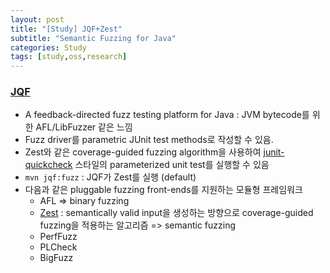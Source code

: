 ```yaml
---
layout: post
title: "[Study] JQF+Zest"
subtitle: "Semantic Fuzzing for Java"
categories: Study
tags: [study,oss,research]
---
```


### [JQF](https://github.com/rohanpadhye/JQF)
* A feedback-directed fuzz testing platform for Java : JVM bytecode를 위한 AFL/LibFuzzer 같은 느낌
* Fuzz driver를 parametric JUnit test methods로 작성할 수 있음.
* Zest와 같은 coverage-guided fuzzing algorithm을 사용하여 [junit-quickcheck](https://github.com/pholser/junit-quickcheck) 스타일의 parameterized unit test를 실행할 수 있음
* `mvn jqf:fuzz` : JQF가 Zest를 실행 (default)
* 다음과 같은 pluggable fuzzing front-ends를 지원하는 모듈형 프레임워크
  * AFL => binary fuzzing
  * [Zest](https://rohan.padhye.org/files/zest-issta19.pdf) : semantically valid input을 생성하는 방향으로 coverage-guided fuzzing을 적용하는 알고리즘 => semantic fuzzing
  * PerfFuzz
  * PLCheck
  * BigFuzz

